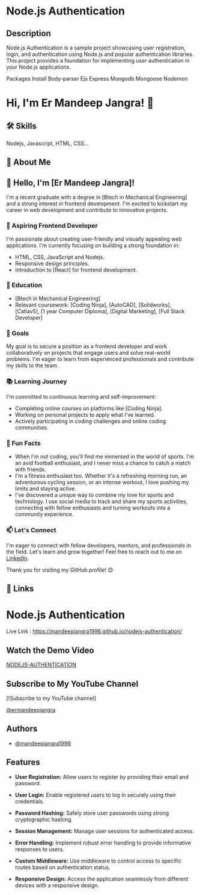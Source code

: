 # Node.js Authentication

## Description

Node.js Authentication is a sample project showcasing user registration, login, and authentication using Node.js and popular authentication libraries. This project provides a foundation for implementing user authentication in your Node.js applications.

Packages Install
Body-parser
Ejs
Express
Mongodb
Mongoose
Nodemon


# Hi, I'm Er Mandeep Jangra! 👋

## 🛠 Skills
Nodejs, Javascript, HTML, CSS...

## 🚀 About Me
## 👋 Hello, I'm [Er Mandeep Jangra]!

I'm a recent graduate with a degree in [Btech in Mechanical Engineering] and a strong interest in frontend development. I'm excited to kickstart my career in web development and contribute to innovative projects.

### 🌱 Aspiring Frontend Developer

I'm passionate about creating user-friendly and visually appealing web applications. I'm currently focusing on building a strong foundation in:

- HTML, CSS, JavaScript and Nodejs.
- Responsive design principles.
- Introduction to [React] for frontend development.

### 💼 Education

- [Btech in Mechanical Engineering]
- Relevant coursework: [Coding Ninja], [AutoCAD], [Solidworks], [Catiav5], [1 year Computer Diploma], [Digital Marketing], [Full Stack Developer]

### 🚀 Goals

My goal is to secure a position as a frontend developer and work collaboratively on projects that engage users and solve real-world problems. I'm eager to learn from experienced professionals and contribute my skills to the team.

### 📚 Learning Journey

I'm committed to continuous learning and self-improvement:

- Completing online courses on platforms like [Coding Ninja].
- Working on personal projects to apply what I've learned.
- Actively participating in coding challenges and online coding communities.

### 🌟 Fun Facts

- When I'm not coding, you'll find me immersed in the world of sports. I'm an avid football enthusiast, and I never miss a chance to catch a match with friends.
- I'm a fitness enthusiast too. Whether it's a refreshing morning run, an adventurous cycling session, or an intense workout, I love pushing my limits and staying active.
- I've discovered a unique way to combine my love for sports and technology. I use social media to track and share my sports activities, connecting with fellow enthusiasts and turning workouts into a community experience.


### 📫 Let's Connect

I'm eager to connect with fellow developers, mentors, and professionals in the field. Let's learn and grow together! Feel free to reach out to me on [LinkedIn](https://www.linkedin.com/in/mandeep-singh-a7038a26a/).

Thank you for visiting my GitHub profile! 😊

## 🔗 Links

# Node.js Authentication
Live Link : https://mandeepjangra1996.github.io/nodejs-authentication/

## Watch the Demo Video

[NODEJS-AUTHENTICATION](https://www.youtube.com/watch?v=tO6ox8L8zWs)

## Subscribe to My YouTube Channel

[!Subscribe to my YouTube channel]

[@ermandeepjangra](https://www.youtube.com/channel/UCwusqBOrqzMyzRJwXHn65jg)

## Authors

- [@mandeepjangra1996](https://github.com/mandeepjangra1996)

## Features

- **User Registration:** Allow users to register by providing their email and password.

- **User Login:** Enable registered users to log in securely using their credentials.

- **Password Hashing:** Safely store user passwords using strong cryptographic hashing.

- **Session Management:** Manage user sessions for authenticated access.

- **Error Handling:** Implement robust error handling to provide informative responses to users.

- **Custom Middleware:** Use middleware to control access to specific routes based on authentication status.

- **Responsive Design:** Access the application seamlessly from different devices with a responsive design.


